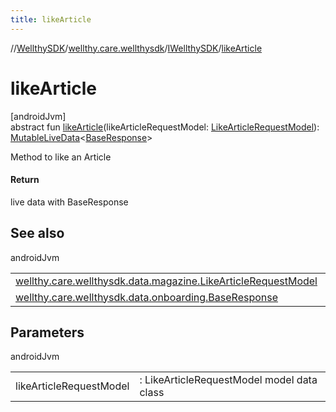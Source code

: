 ```yaml
---
title: likeArticle
---
```

//[WellthySDK](../../../index.html)/[wellthy.care.wellthysdk](../index.html)/[IWellthySDK](index.html)/[likeArticle](like-article.html)



# likeArticle



[androidJvm]\
abstract fun [likeArticle](like-article.html)(likeArticleRequestModel: [LikeArticleRequestModel](../../wellthy.care.wellthysdk.data.magazine/-like-article-request-model/index.html)): [MutableLiveData](https://developer.android.com/reference/kotlin/androidx/lifecycle/MutableLiveData.html)&lt;[BaseResponse](../../wellthy.care.wellthysdk.data.onboarding/-base-response/index.html)&gt;



Method to like an Article



#### Return



live data with BaseResponse



## See also


androidJvm

| | |
|---|---|
| [wellthy.care.wellthysdk.data.magazine.LikeArticleRequestModel](../../wellthy.care.wellthysdk.data.magazine/-like-article-request-model/index.html) |  |
| [wellthy.care.wellthysdk.data.onboarding.BaseResponse](../../wellthy.care.wellthysdk.data.onboarding/-base-response/index.html) |  |



## Parameters


androidJvm

| | |
|---|---|
| likeArticleRequestModel | : LikeArticleRequestModel model data class |




